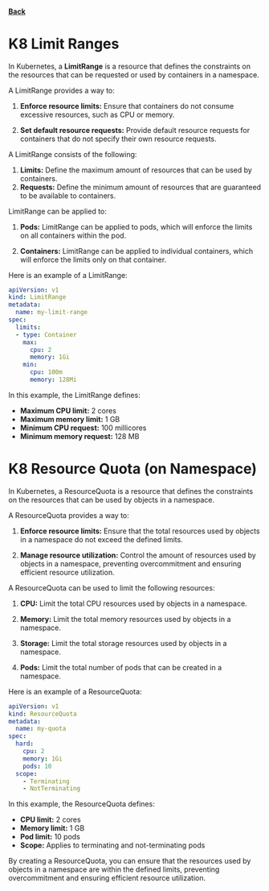 #### [Back](./Kubernetes-Resources.md)

# K8 Limit Ranges

In Kubernetes, a **LimitRange** is a resource that defines the constraints on the resources that can be requested or used by containers in a namespace.

A LimitRange provides a way to:

1. **Enforce resource limits:** Ensure that containers do not consume excessive resources, such as CPU or memory.

2. **Set default resource requests:** Provide default resource requests for containers that do not specify their own resource requests.

A LimitRange consists of the following:

1. **Limits:** Define the maximum amount of resources that can be used by containers.
2. **Requests:** Define the minimum amount of resources that are guaranteed to be available to containers.

LimitRange can be applied to:
1. **Pods:** LimitRange can be applied to pods, which will enforce the limits on all containers within the pod.

2. **Containers:** LimitRange can be applied to individual containers, which will enforce the limits only on that container.

Here is an example of a LimitRange:
```yaml
apiVersion: v1
kind: LimitRange
metadata:
  name: my-limit-range
spec:
  limits:
  - type: Container
    max:
      cpu: 2
      memory: 1Gi
    min:
      cpu: 100m
      memory: 128Mi
```

In this example, the LimitRange defines:

+ **Maximum CPU limit:** 2 cores
+ **Maximum memory limit:** 1 GB
+ **Minimum CPU request:** 100 millicores
+ **Minimum memory request:** 128 MB

# K8 Resource Quota (on Namespace)

In Kubernetes, a ResourceQuota is a resource that defines the constraints on the resources that can be used by objects in a namespace.

A ResourceQuota provides a way to:

1. **Enforce resource limits:** Ensure that the total resources used by objects in a namespace do not exceed the defined limits.

2. **Manage resource utilization:** Control the amount of resources used by objects in a namespace, preventing overcommitment and ensuring efficient resource utilization.

A ResourceQuota can be used to limit the following resources:
1. **CPU:** Limit the total CPU resources used by objects in a namespace.

2. **Memory:** Limit the total memory resources used by objects in a namespace.

3. **Storage:** Limit the total storage resources used by objects in a namespace.

4. **Pods:** Limit the total number of pods that can be created in a namespace.

Here is an example of a ResourceQuota:

```yaml
apiVersion: v1
kind: ResourceQuota
metadata:
  name: my-quota
spec:
  hard:
    cpu: 2
    memory: 1Gi
    pods: 10
  scope:
    - Terminating
    - NotTerminating
```

In this example, the ResourceQuota defines:
+ **CPU limit:** 2 cores
+ **Memory limit:** 1 GB
+ **Pod limit:** 10 pods
+ **Scope:** Applies to terminating and not-terminating pods

By creating a ResourceQuota, you can ensure that the resources used by objects in a namespace are within the defined limits, preventing overcommitment and ensuring efficient resource utilization.

